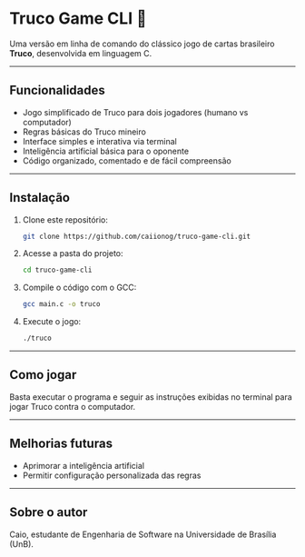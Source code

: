 # Truco Game CLI 🎴

Uma versão em linha de comando do clássico jogo de cartas brasileiro **Truco**, desenvolvida em linguagem C.

---

## Funcionalidades

- Jogo simplificado de Truco para dois jogadores (humano vs computador)  
- Regras básicas do Truco mineiro  
- Interface simples e interativa via terminal  
- Inteligência artificial básica para o oponente  
- Código organizado, comentado e de fácil compreensão  

---

## Instalação

1. Clone este repositório:  
   ```bash
   git clone https://github.com/caiionog/truco-game-cli.git
   ```
2. Acesse a pasta do projeto:  
   ```bash
   cd truco-game-cli
   ```
3. Compile o código com o GCC:  
   ```bash
   gcc main.c -o truco
   ```
4. Execute o jogo:  
   ```bash
   ./truco
   ```

---

## Como jogar

Basta executar o programa e seguir as instruções exibidas no terminal para jogar Truco contra o computador.

---

## Melhorias futuras

- Aprimorar a inteligência artificial  
- Permitir configuração personalizada das regras  

---

## Sobre o autor

Caio, estudante de Engenharia de Software na Universidade de Brasília (UnB). 


